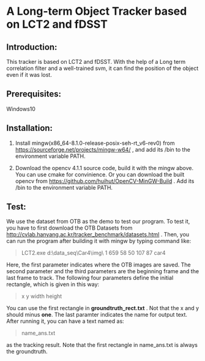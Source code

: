 # A Long-term Object Tracker based on LCT2 and fDSST

## Introduction:

This tracker is based on LCT2 and fDSST. With the help of a Long term correlation filter and a well-trained svm, it can find the position of the object even if it was lost.

## Prerequisites:

Windows10

## Installation:

1. Install mingw(x86_64-8.1.0-release-posix-seh-rt_v6-rev0) from https://sourceforge.net/projects/mingw-w64/ , and add its /bin to the environment variable PATH.

2. Download the opencv 4.1.1 source code, build it with the mingw above. You can use cmake for convinience. Or you can download the built opencv from https://github.com/huihut/OpenCV-MinGW-Build . Add its /bin to the environment variable PATH.

## Test:

We use the dataset from OTB as the demo to test our program. To test it, you have to first download the OTB Datasets from http://cvlab.hanyang.ac.kr/tracker_benchmark/datasets.html .  Then, you can run the program after building it with mingw by typing command like:

>LCT2.exe d:\data_seq\Car4\img\ 1 659 58 50 107 87 car4

Here, the first parameter indicates where the OTB images are saved. The second parameter and the third parameters are the beginning frame and the last frame to track. The following four parameters define the initial rectangle, which is given in this way:

>x y width height

You can use the first rectangle in **groundtruth_rect.txt** . Not that the x and y should minus **one**. The last paramter indicates the name for output text. After running it, you can have a text named as:

>name_ans.txt

as the tracking result. Note that the first rectangle in name_ans.txt is always the groundtruth.